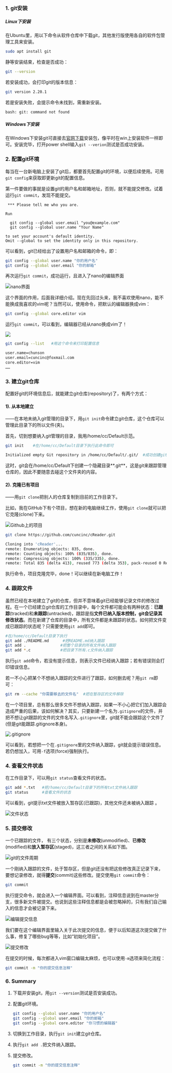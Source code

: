 ### 1. git安装

##### Linux下安装

在Ubuntu里，用以下命令从软件仓库中下载git，其他发行版使用各自的软件包管理工具来安装。

```bash
sudo apt install git
```

静等安装结束，检查是否成功：

```bash
git --version
```

若安装成功，会打印git的版本信息：

```bash
git version 2.20.1
```

若是安装失败，会提示命令未找到，需重新安装。

```bash
bash: git: command not found
```

##### Windows下安装

在Windows下安装git可直接去[官网下载](https://git-scm.com/download/win)安装包，像平时在win上安装软件一样即可。安装完毕，打开power shell输入`git --verion`测试是否成功安装。

### 2. 配置git环境

每当在一台新电脑上安装了git后，都要首先配置git的环境，以便后续使用。可用`git config`来获取即更新git的配置信息。

第一件要做的事就是设置git的用户名和邮箱地址，否则，就不能提交修改。试着运行`git commit`，发现不能提交。

```
 *** Please tell me who you are.

Run

  git config --global user.email "you@example.com"
  git config --global user.name "Your Name"

to set your account's default identity.
Omit --global to set the identity only in this repository.
```

可以看到，git已经给出了设置用户名和邮箱的命令，即：

```bash
git config --global user.name "你的用户名"
git config --global user.email "你的邮箱"
```

再次运行`git commit`，成功运行，且进入了nano的编辑界面

![nano界面](https://i.loli.net/2020/03/01/3uCvgSRhdZ9HErA.png)

这个界面的作用，后面我详细介绍。现在先回过头来，我不喜欢使用nano，能不能换成我喜欢的vim呢？当然可以，使用命令，把默认的编辑器换成vim：

```bash
git config --global core.editor vim
```

运行`git commit`，可以看到，编辑器已经从nano换成vim了！

![](https://i.loli.net/2020/03/01/PLjlNz9o1WGTnpV.png)

```bash
git config --list	#用这个命令来打印配置信息
```

```bash
user.name=chunson
user.email=cuncinc@foxmail.com
core.editor=vim
……
```

###  3. 建立git仓库

配置好git的环境信息后，就能建立git仓库(repository)了，有两个方式：

#### 1). 从本地建立

——在本地未纳入git管理的目录下，用`git init`命令建立git仓库，这个仓库可以管理此目录下的所以文件(夹)。

首先，切到想要纳入git管理的目录，我用/home/cc/Default示范。

```bash
git init	#在/home/cc/Default目录下执行此命令即可
```

```bash
Initialized empty Git repository in /home/cc/Default/.git/	#成功创建git仓库
```

这时，git会在/home/cc/Default下创建一个隐藏目录**.git**，这是git来跟踪管理仓库的，因此不要随意去碰这个文件夹的内容。

#### 2). 克隆已有项目

——用`git clone`把别人的仓库复制到目前的工作目录下。

比如，我在GitHub下有个项目，想在新的电脑继续工作，使用`git clone`就可以把它克隆(clone)下来。

![Github上的项目](https://i.loli.net/2020/03/01/Z3xdFLz4DnHypTR.png)

```bash
git clone https://github.com/cuncinc/cReader.git
```

```bash
Cloning into 'cReader'...
remote: Enumerating objects: 835, done.
remote: Counting objects: 100% (835/835), done.
remote: Compressing objects: 100% (335/335), done.
remote: Total 835 (delta 413), reused 773 (delta 353), pack-reused 0 Receiving objects: 100% (835/835), 310.75 KiB | 14.00 KiB/s, done.   Resolving deltas: 100% (413/413), done.
```

执行命令，项目克隆完毕，done！可以继续在新电脑工作！

### 4. 跟踪文件

虽然已经在本地建立了git的仓库，但并不意味着git已经能够记录文件的修改过程。在一个已经建立git仓库的工作目录中，每个文件都可能会有两种状态：**已跟踪**(tracked)和**未跟踪**(untracked)，跟踪是指**文件已纳入版本控制，git会记录其修改状态**。而在新建了仓库的目录中，所有文件都是未跟踪的状态。如何把文件变成已跟踪的状态呢？只需要使用`git add`即可。

```bash
#在/home/cc/Default目录下执行
git add ./README.md		 #把README.md纳入跟踪
git add .				#把整个目录的所有文件纳入跟踪
git add *.c				#把目录下所有.c文件纳入跟踪
```

执行`git add`命令，若没有提示信息，则表示文件已经纳入跟踪；若有错误则会打印错误信息。

若一不小心把某个不想纳入跟踪的文件进行了跟踪，如何删去呢？用`git rm`即可：

```bash
git rm --cache "你需要移去的文件名"	#把在暂存区的文件移除
```

在一个项目里，总有那么很多文件不想纳入跟踪，如果一不小心把它们加入跟踪会造成严重的后果，该如何解决？其实，只要新建一个名为`.gitignore`的文件，并把不想让git跟踪的文件的文件名写入`.gitignore`里，git就不能会跟踪这个文件了(但是git能跟踪.gitignore本身)。

![.gitignore](https://i.loli.net/2020/03/02/1lEIS6rZJukg7OX.png)

可以看到，若想把一个在`.gitignore`里的文件纳入跟踪，git就会提示错误信息。若仍想加入，可用`-f`选项(force)强制执行。

### 4. 查看文件状态

在工作目录下，可以用`git status`查看文件的状态。

```bash
git add *.txt	#把/home/cc/Default目录下的所有txt文件纳入跟踪
git status		#查看文件的状态
```

可以看到，git提示txt文件被放入暂存区(已跟踪)，其他文件还未被纳入跟踪 。

![文件状态](https://i.loli.net/2020/03/02/TDxytGaAjJrC1mo.png)

### 5. 提交修改

一个已跟踪的文件， 有三个状态，分别是**未修改**(unmodified)、**已修改**(modified)和**放入暂存区**(staged)，这三者之间的关系如下图。 

![git的文件周期](https://i.loli.net/2020/03/02/SiuEDQWp8HoVdNm.png)

一个刚纳入跟踪的文件，处于暂存区，但是git还没有把这些修改真正记录下来，要想记录修改，就得**提交**(commit)这些修改。提交使用`git commit`命令：

```bash
git commit
```

执行提交命令，就会进入一个编辑界面。可以看到，注释信息说到在master分支，很多新文件被提交。也说到这些注释信息都是会被忽略掉的，只有我们自己输入的信息才会被记录下来。

![编辑提交信息](https://i.loli.net/2020/03/02/icGFBhKktLzNMnf.png)

我们要在这个编辑界面里输入关于此次提交的信息，便于以后知道这次提交做了什么事，修复了哪些bug等等，比如“初始化项目”。

![提交修改](https://i.loli.net/2020/03/02/hSal62FQJUkTROd.png)

在提交的时候，每次都进入vim窗口编辑太麻烦，也可以使用`-m`选项来简化流程：

```bash
git commit -m "你的提交信息注释"
```

### 6. Summary

1. 下载并安装git，用`git --version`测试是否安装成功。

2. 配置git环境。

   ```bash
   git config --global user.name "你的用户名"
   git config --global user.email "你的邮箱"
   git config --global core.editor "你习惯的编辑器"
   ```

3. 切换到工作目录，执行`git init`建立git仓库。

4. 执行`git add .`把文件纳入跟踪。

5. 提交修改。

   ```bash
   git commit -m "你的提交信息注释"
   ```

   

 



